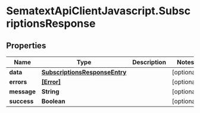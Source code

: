 # SematextApiClientJavascript.SubscriptionsResponse

## Properties

| Name        | Type                                                            | Description | Notes      |
| ----------- | --------------------------------------------------------------- | ----------- | ---------- |
| **data**    | [**SubscriptionsResponseEntry**](SubscriptionsResponseEntry.md) |             | [optional] |
| **errors**  | [**[Error]**](Error.md)                                         |             | [optional] |
| **message** | **String**                                                      |             | [optional] |
| **success** | **Boolean**                                                     |             | [optional] |
